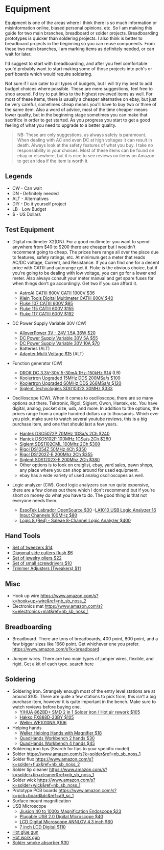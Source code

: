 # Equipment

Equipment is one of the areas where I think there is so much information or misinformation online, biased personal opinions, etc. So I am making this guide for two main branches, breadboard or solder projects. Breadboarding prototypes is quicker than soldering projects. I also think is better to breadboard projects in the beginning so you can reuse components. From these two main branches, I am marking items as definitely needed, or can wait for later.

I'd suggest to start with breadboarding, and after you feel comfortable you'd probably want to start making some of those projects into pcb's or perf boards which would require soldering.

Not sure if I can cater to all types of budgets, but I will try my best to add budget choices where possible. These are mere suggestions, feel free to shop around. I'd try to put links to the highest reviewed items as well. For most of these items, there is usually a cheaper alternative on ebay, but just be very careful, sometimes cheap means you'll have to buy two or three of the same item. Also a word of advice, most of the time cheaper means lower quality, but in the beginning stage sometimes you can make that sacrifice in order to get started. As you progress you start to get a good feeling of what you need to upgrade to a better quality.


> NB: These are only suggestions, as always safety is paramount. When dealing with AC and even DC at high voltages it can result in death. Always look at the safety features of what you buy. I take no responsability in your choices. Most of these items can be found on ebay or elsewhere, but it is nice to see reviews on items on Amazon to get an idea if the item is worth it.

## Legends

- CW  - Can wait
- DN  - Definitely needed
- ALT - Alternatives
- DIY - Do it yourself project
- LB  - Low Budget 
- $   - US Dollars

## Test Equipment

- Digital multimeter X2(DN).
For a good multimeter you want to spend anywhere from $40 to $200 there are cheaper but I wouldn't recomment going to cheap. The prices here range all over the place due to features, safety ratings, etc. At minimum get a meter that reads AC/DC voltage, Current, and Resistance. If you can find one for a decent price with CATIII and autorange get it. Fluke is the obvious choice, but if you're going to be dealing with low voltage, you can go for a lower end meter. Also always consult your meter manual and get spare fuses for when things don't go accordingly. Get two if you can afford it.
    - [AstroAI CATIII 600V CATII 1000V $36](https://www.amazon.com/AstroAI-Multimeter-Resistance-Transistors-Temperature/dp/B071JL6LLL/ref=sr_1_6?crid=UZ145O6ZNJK1&dchild=1&keywords=digital+multimeter+klein&qid=1624636131&sprefix=digital+multimeter+%2Caps%2C229&sr=8-6)
    - [Klein Tools Digital Multimeter CATIII 600V $40](https://www.amazon.com/Multimeter-Auto-Ranging-Klein-Tools-MM400/dp/B018EXZO8M/ref=sr_1_2?crid=UZ145O6ZNJK1&dchild=1&keywords=digital+multimeter+klein&qid=1624636131&sprefix=digital+multimeter+%2Caps%2C229&sr=8-2)
    - [Fluke 107 CATIII 600V $95](https://www.amazon.com/Fluke-107-Current-Handheld-Multimeter/dp/B00HEAMMIC/ref=sr_1_15_mod_primary_new?crid=288Q9UNXYJWWS&dchild=1&keywords=digital+multimeter&qid=1624634829&sbo=RZvfv%2F%2FHxDF%2BO5021pAnSA%3D%3D&sprefix=digital+mu%2Caps%2C210&sr=8-15)
    - [Fluke 115 CATIII 600V $155](https://www.amazon.com/Fluke-115-Compact-True-RMS-Multimeter/dp/B000OCFFMW/ref=sr_1_1_mod_primary_new?dchild=1&keywords=digital+multimeter&qid=1624636001&sbo=RZvfv%2F%2FHxDF%2BO5021pAnSA%3D%3D&sr=8-1)
    - [Fluke 117 CATIII 600V $192](https://www.amazon.com/Fluke-117-Electricians-True-Multimeter/dp/B000O3LUEI/ref=sr_1_5?dchild=1&keywords=digital+multimeter+fluke&qid=1624635691&sr=8-5)
    
- DC Power Supply Variable 30V (CW)
    - [AlloverPower 3V - 24V 1.5A 36W $20](https://www.amazon.com/AlloverPower-3V-Adjustable-Adapter-Variable/dp/B07WP2LBXW/ref=sr_1_20?dchild=1&keywords=power+supply+variable&qid=1624651769&sr=8-20)
    - [DC Power Supply Variable 30V 5A $55](https://www.amazon.com/Kungber-Adjustable-Switching-Regulated-Adjustments/dp/B08DHZ2X2Q/ref=sr_1_2?crid=2QKXXISUUCE72&dchild=1&keywords=power%2Bsupply%2Belectronics&qid=1624637429&rnid=2941120011&s=industrial&sprefix=power%2Bsupply%2Belectro%2Caps%2C207&sr=1-2&th=1)
    - [DC Power Supply Variable 30V 10A $70](https://www.amazon.com/Kungber-Adjustable-Switching-Regulated-Adjustments/dp/B08DJ1FDXV/ref=sr_1_2?crid=2QKXXISUUCE72&dchild=1&keywords=power+supply+electronics&qid=1624637429&rnid=2941120011&s=industrial&sprefix=power+supply+electro%2Caps%2C207&sr=1-2)
    - Batteries (ALT)
    - [Adapter Multi Voltage $15](https://www.amazon.com/SoulBay-Universal-Multi-Voltage-Selectable-Electronics/dp/B01N2K48HR/ref=sr_1_3?crid=2GXBVKUV18R0I&dchild=1&keywords=adapter+multi+voltage&qid=1624638143&sprefix=adapter+multi+volt%2Cindustrial%2C212&sr=8-3) (ALT)
- Function generator (CW)
    - [DROK DC 3.3V-30V 5-30mA 1Hz-150kHz $14](https://www.amazon.com/Generator-DROK-1Hz-150kHz-Adjustable-Frequency/dp/B07P848DYQ/ref=sr_1_7?dchild=1&keywords=function+generator&qid=1624651065&sr=8-7) (LB)
    - [Koolertron Upgraded 15MHz DDS 200MSa/s $100](https://www.amazon.com/Koolertron-Generator-Precision-Dual-channel-Arbitrary/dp/B07211YWMK/ref=sr_1_5?dchild=1&keywords=function+generator&qid=1624641494&sr=8-5)
    - [Koolertron Upgraded 60MHz DDS 266MSa/s $120](https://www.amazon.com/Koolertron-Precision-Generator-Dual-Channel-Arbitrary/dp/B07596133Q/ref=sr_1_12?dchild=1&keywords=function+generator&qid=1624651270&sr=8-12)
    - [Siglent Technologies SDG1032X 30MHz $333](https://www.amazon.com/Siglent-Technologies-SDG1032X-Arbitrary-Waveform/dp/B01LECZU98/ref=sr_1_1_mod_primary_new?dchild=1&keywords=function+generator&qid=1624651363&sbo=RZvfv%2F%2FHxDF%2BO5021pAnSA%3D%3D&sr=8-1)
- Oscilloscope (CW).
When it comes to oscilloscope, there are so many options out there. Tektronix, Rigol, Siglent, Owon, Hantek, etc. You have digital, analog, pocket size, usb, and more. In addition to the options, the prices range from a couple hundred dollars up to thousands. Which ever you pick, make sure to watch several youtube reviews, this is a big purchase item, and one that should last a few years.
    - [Hantek DSO5072P 70MHz 1GSa/s 2Ch $240](https://www.amazon.com/Hantek-DSO5072P-Digital-Oscilloscope-Bandwidth/dp/B00RJPXB6Y/ref=sr_1_8?crid=7742ICCLA9DS&dchild=1&keywords=siglent+oscilloscope&qid=1624724009&sprefix=sigl%2Caps%2C216&sr=8-8)
    - [Hantek DSO5102P 100MHz 1GSa/s 2Ch $260](https://www.amazon.com/Hantek-DSO5102P-Oscilloscope-Oszilloskope-Channels/dp/B071P97RLC/ref=sr_1_12?crid=7742ICCLA9DS&dchild=1&keywords=siglent+oscilloscope&qid=1624724009&sprefix=sigl%2Caps%2C216&sr=8-12)
    - [Siglent SDS1102CML 100Mhz 2Ch $300](https://www.amazon.com/Siglent-Technologies-SDS1102CML-Digital-Oscilloscope/dp/B01J1MQC3G/ref=sr_1_6?crid=7742ICCLA9DS&dchild=1&keywords=siglent+oscilloscope&qid=1624724009&sprefix=sigl%2Caps%2C216&sr=8-6)
    - [Rigol DS1054Z 50MHz 4Ch $350](https://www.amazon.com/Rigol-DS1054Z-Digital-Oscilloscopes-Bandwidth/dp/B012938E76/ref=sr_1_1?crid=178UZHD4X2F7B&dchild=1&keywords=oscilloscope&qid=1624652141&sprefix=oscillos%2Caps%2C238&sr=8-1)
    - [Rigol DS1202Z-E 200Mhz 2Ch $355](https://www.amazon.com/Rigol-DS1202Z-Channel-Digital-Oscilloscope/dp/B07XSH2NR2/ref=sr_1_7?crid=7742ICCLA9DS&dchild=1&keywords=siglent+oscilloscope&qid=1624724009&sprefix=sigl%2Caps%2C216&sr=8-7)
    - [Siglent SDS1202X-E 200Mhz 2Ch $380](https://www.amazon.com/Siglent-Technologies-SDS1202X-Oscilloscope-Channels/dp/B06XZML6RD/ref=sr_1_3?crid=178UZHD4X2F7B&dchild=1&keywords=oscilloscope&qid=1624652424&sprefix=oscillos%2Caps%2C238&sr=8-3)
    - Other options is to look on craiglist, ebay, yard sales, pawn shops, any place where you can shop around for used equipment.
    - ebay has a wide variety of used analog oscilloscopes as well.

- Logic analyzer (CW).
Good logic analyzers can run quite expensive, there are a few clones out there which I don't recommend but if you're short on money do what you have to do. The good thing is that not everyone needs them.
    - [EspoTek Labrador OpenSource $30](https://www.amazon.com/EspoTek-Labrador-Easy-Use-All/dp/B07CVB7ZJG/ref=as_li_ss_tl?dchild=1&keywords=logic+analyzer&qid=1609363243&sr=8-28&linkCode=sl1&tag=onesdr-20&linkId=8b8b8de498338ac6620d0b574570da02&language=en_US)
    -[LA1010 USB Logic Analyzer 16 Input Channels 100MHz $80](https://www.amazon.com/Inno-Maker-Analyzer-Channels-KingstVIS-Instrument/dp/B07D21GG6J/ref=sr_1_3?dchild=1&keywords=la1010+usb+logic+analyzer+16+input+channel+100mhz&qid=1624881393&sr=8-3)
    - [Logic 8 (Red) - Saleae 8-Channel Logic Analyzer $400](https://www.amazon.com/Logic-Red-Compatible-Ultra-Portable-Frustration/dp/B074Q2H3BF/ref=sr_1_3?crid=2VPZ8BT9F589U&dchild=1&keywords=logic+analyzer&qid=1624880435&sprefix=logic+ana%2Caps%2C180&sr=8-3)


## Hand Tools

- [Set of tweezers $14](https://www.amazon.com/Tweezers-Precision-Tweezer-Soldering-Extension/dp/B07D6JXD7J/ref=sr_1_6?crid=14U7SZTPLK9H4&dchild=1&keywords=set+of+tweezers&qid=1624883234&sprefix=set+of+twee%2Caps%2C193&sr=8-6)
- [Diagonal side cutters flush $6](https://www.amazon.com/piece-lot-diagonal-cutting-nippers/dp/B07YQ5GYM3/ref=sr_1_4?crid=12YKGB5L6SO3L&dchild=1&keywords=side%2Bcutters%2Bflush&qid=1624883308&sprefix=side%2Bcutters%2Caps%2C190&sr=8-4&th=1)
- [Set of jewelry pliers $22](https://www.amazon.com/Piece-Set-Plier-Tools-Kurtzy/dp/B016MMZL0I/ref=sr_1_7?dchild=1&keywords=set+of+small+pliers&qid=1624883443&sr=8-7)
- [Set of small screwdrivers $10](https://www.amazon.com/Screwdriver-Flathead-Phillips-Pentalobe-Different/dp/B0872XMTKS/ref=sr_1_3_sspa?crid=1JAZH3S4GNOWV&dchild=1&keywords=set+of+small+screwdrivers&qid=1624883692&sprefix=set+of+small+screw%2Caps%2C179&sr=8-3-spons&psc=1&spLa=ZW5jcnlwdGVkUXVhbGlmaWVyPUExRTBRUzNNVTdSTE1GJmVuY3J5cHRlZElkPUEwNTQ2NzQ3MllEUEtGSUJVRjhWUCZlbmNyeXB0ZWRBZElkPUEwMTYwODU2MUw0RFNFQ0lWSThVUCZ3aWRnZXROYW1lPXNwX2F0ZiZhY3Rpb249Y2xpY2tSZWRpcmVjdCZkb05vdExvZ0NsaWNrPXRydWU=)
- [Trimmer Adjusters (Tweakers) $11](https://www.amazon.com/Philmore-Anti-Static-Alignment-Trimmer-63-910/dp/B01MXZGEXT/ref=pd_sbs_6/138-4388950-3914126?pd_rd_w=NIbDX&pf_rd_p=f8e24c42-8be0-4374-84aa-bb08fd897453&pf_rd_r=Z17Z2QDABPCHB3598TD9&pd_rd_r=5ef60ece-3dbc-469b-ad75-37eb18f11674&pd_rd_wg=2Ah3C&pd_rd_i=B01MXZGEXT&psc=1)

## Misc

- Hook up wire https://www.amazon.com/s?k=hook+up+wire&ref=nb_sb_noss_2
- Electronics mat https://www.amazon.com/s?k=electronics+mat&ref=nb_sb_noss_1

## Breadboarding

- Breadboard.
There are tons of breadboards, 400 point, 800 point, and a few bigger sizes like 1660 point. Get whichever one you prefer. https://www.amazon.com/s?k=breadboard

- Jumper wires.
There are two main types of jumper wires, flexible, and rigid. Get a kit of each type. [search here](https://www.amazon.com/s?k=breadboard+jumper+wires&crid=1AH44GI2MQ4EA&sprefix=breadboard+jump%2Caps%2C186&ref=nb_sb_ss_ts-doa-p_1_15)


## Soldering

- Soldering iron.
Strangely enough most of the entry level stations are at around $105. There are quite a few stations to pick from, this isn't a big purchase item, however it is quite important in the bench. Make sure to watch reviews before buying one.
    - [YIHUA 862BD+ SMD 2 in 1 Solder iron / Hot air rework $105](https://www.amazon.com/dp/B07RY5XWVG/ref=redir_mobile_desktop?_encoding=UTF8&aaxitk=cc9b20bf5934fcdf8d1cc1947bd6ac04&hsa_cr_id=3183556140801&pd_rd_plhdr=t&pd_rd_r=42ea0e8f-dbc6-4f27-bc70-814dd393d8f3&pd_rd_w=hPiV6&pd_rd_wg=X5r4h&ref_=sbx_be_s_sparkle_mcd_asin_1_title)
    - [Hakko FX888D-23BY $105](https://www.amazon.com/Hakko-FX888D-23BY-Digital-Soldering-Station/dp/B00ANZRT4M/ref=sr_1_7?crid=1E0E8YIFQO8QZ&dchild=1&keywords=soldering+station&qid=1624884722&s=hi&sprefix=soldering%2Ctools%2C198&sr=1-7)
    - [Weller WE1010NA $106](https://www.amazon.com/Weller-WE1010NA-Digital-Soldering-Station/dp/B077JDGY1J/ref=sr_1_8?crid=1E0E8YIFQO8QZ&dchild=1&keywords=soldering+station&qid=1624884722&s=hi&sprefix=soldering%2Ctools%2C198&sr=1-8)
- Helping hands
    - [Weller Helping Hands with Magnifier $18](https://www.amazon.com/Weller-Helping-Hands-Magnifier-WLACCHHB-02/dp/B08FQB6XT3/ref=sr_1_49_sspa?dchild=1&keywords=helping+hands&qid=1624886124&sr=8-49-spons&psc=1&spLa=ZW5jcnlwdGVkUXVhbGlmaWVyPUExSDJBRzA0NVRPT0xCJmVuY3J5cHRlZElkPUEwMzE4MTcwMkVXVUhHSDQzWEZTRCZlbmNyeXB0ZWRBZElkPUEwODgwNTk2MVZRVEhQRVdPSDVFMCZ3aWRnZXROYW1lPXNwX2J0ZiZhY3Rpb249Y2xpY2tSZWRpcmVjdCZkb05vdExvZ0NsaWNrPXRydWU=)
    - [QuadHands Workbench 2 hands $30](https://www.amazon.com/QuadHands-WorkBench-Soldering-Station-Magnetic/dp/B07C1T3BMS/ref=sr_1_5?dchild=1&keywords=helping+hands&qid=1624886124&sr=8-5)
    - [QuadHands Workbench 4 hands $45](https://www.amazon.com/QuadHands-WorkBench-Soldering-Magnetic-Flexible/dp/B01MTWLF2Q/ref=sr_1_1?dchild=1&keywords=helping+hands&qid=1624886124&sr=8-1)
- Soldering iron tips (Search for tips to your specific model)
- Solder https://www.amazon.com/s?k=solder&ref=nb_sb_noss_1
- Solder flux https://www.amazon.com/s?k=solder+flux&ref=nb_sb_noss_2
- Solder tip cleaner https://www.amazon.com/s?k=solder+tip+cleaner&ref=nb_sb_noss_1
- Solder wick https://www.amazon.com/s?k=solder+wick&ref=nb_sb_noss_1
- Prototype PCB boards https://www.amazon.com/s?k=pcb+board&dc&ref=a9_sc_1
- Surface mount magnification
- USB Microscope
    - [Jiusion 40 to 1000x Magnification Endoscope $23](https://www.amazon.com/Jiusion-Magnification-Endoscope-Microscope-Compatible/dp/B06WD843ZM/ref=sr_1_1_sspa?crid=WD80XKJULNG4&dchild=1&keywords=usb+microscope&qid=1624888582&sprefix=usb+micr%2Caps%2C191&sr=8-1-spons&psc=1&smid=A3RWIXDOQ27037&spLa=ZW5jcnlwdGVkUXVhbGlmaWVyPUEzVlpRVE1IQU9VTUFFJmVuY3J5cHRlZElkPUEwMjUwMjUzMUNFQ0U4Wk1ZN1dMMyZlbmNyeXB0ZWRBZElkPUEwNzMzMTI3Mk5JMEw0UVlSRlRDVyZ3aWRnZXROYW1lPXNwX2F0ZiZhY3Rpb249Y2xpY2tSZWRpcmVjdCZkb05vdExvZ0NsaWNrPXRydWU=)
    - [Plugable USB 2.0 Digital Microscope $40](https://www.amazon.com/Plugable-Microscope-Flexible-Observation-Magnification/dp/B00XNYXQHE/ref=sxin_9?asc_contentid=amzn1.osa.470203e1-a631-4b2d-8b53-3a075139f372.ATVPDKIKX0DER.en_US&asc_contenttype=article&ascsubtag=amzn1.osa.470203e1-a631-4b2d-8b53-3a075139f372.ATVPDKIKX0DER.en_US&creativeASIN=B00XNYXQHE&crid=WD80XKJULNG4&cv_ct_cx=usb+microscope&cv_ct_id=amzn1.osa.470203e1-a631-4b2d-8b53-3a075139f372.ATVPDKIKX0DER.en_US&cv_ct_pg=search&cv_ct_we=asin&cv_ct_wn=osp-single-source-earns-comm&dchild=1&keywords=usb+microscope&linkCode=oas&pd_rd_i=B00XNYXQHE&pd_rd_r=54f7cbf8-4001-4d46-b884-067ebdc3d57b&pd_rd_w=O9E68&pd_rd_wg=E7gyK&pf_rd_p=2a3243ce-188f-426b-9a7c-cd22d207971e&pf_rd_r=ZE3KZSC85EERZRD87EY7&qid=1624888780&sprefix=usb+micr%2Caps%2C191&sr=1-2-64f3a41a-73ca-403a-923c-8152c45485fe&tag=ezvid-wiki-reviews-20)
    - [LCD Digital Microscope,ANNLOV 4.3 inch $60](https://www.amazon.com/Microscope-ANNLOV-Electronic-Magnification-Adjustable/dp/B084HJ44J5/ref=sxin_10_trr_2742273011_2?crid=WD80XKJULNG4&cv_ct_cx=usb+microscope&dchild=1&keywords=usb+microscope&pd_rd_i=B084HJ44J5&pd_rd_r=54f7cbf8-4001-4d46-b884-067ebdc3d57b&pd_rd_w=END03&pd_rd_wg=E7gyK&pf_rd_p=9e83fe05-f489-4685-b4af-0db60cbe7c15&pf_rd_r=ZE3KZSC85EERZRD87EY7&qid=1624888780&sprefix=usb+micr%2Caps%2C191&sr=1-3-5519553e-2baa-451e-af83-b0156e5c6669)
    - [7 inch LCD Digital $110](https://www.amazon.com/Microscope-Koolertron-Magnification-Rechargeable-Soldering/dp/B07ZD4CXGV/ref=sxin_10_trr_2742273011_3?crid=WD80XKJULNG4&cv_ct_cx=usb+microscope&dchild=1&keywords=usb+microscope&pd_rd_i=B07ZD4CXGV&pd_rd_r=54f7cbf8-4001-4d46-b884-067ebdc3d57b&pd_rd_w=END03&pd_rd_wg=E7gyK&pf_rd_p=9e83fe05-f489-4685-b4af-0db60cbe7c15&pf_rd_r=ZE3KZSC85EERZRD87EY7&qid=1624888780&sprefix=usb+micr%2Caps%2C191&sr=1-4-5519553e-2baa-451e-af83-b0156e5c6669)
- [Hot glue gun](https://www.amazon.com/s?k=hot+glue+gun&s=review-rank&crid=2RHIPVI2I0Q6I&qid=1624889792&sprefix=hot+glue%2Caps%2C198&ref=sr_st_review-rank)
- [Hot work gun](https://www.amazon.com/s?k=hot+rework+gun&s=review-rank&qid=1624889837&ref=sr_st_review-rank)
- [Solder smoke absorber $30](https://www.amazon.com/Absorber-Remover-Extractor-Prevention-Soldering/dp/B07VWDN29F/ref=sr_1_1?crid=IQPU9ZU53W8S&dchild=1&keywords=solder+smoke+extractor&qid=1624889902&sprefix=solder+smoke%2Caps%2C187&sr=8-1)